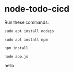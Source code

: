 # node-todo-cicd

Run these commands:


`sudo apt install nodejs`


`sudo apt install npm`


`npm install`

`node app.js`

hello



